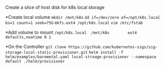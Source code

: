 Create a slice of host disk for k8s local storage

*Create local volume
  `mkdir /mnt/k8s`
  `dd if=/dev/zero of=/opt/k8s.local bs=1 count=1 seek=75G`
  `mkfs.ext4 /opt/k8s.local`
  `vim /etc/fstab`

*Add volume to mount
   `/opt/k8s.local  /mnt/k8s        ext4    defaults,noatime 0 1`

*On the Controller
  `git clone https://github.com/kubernetes-sigs/sig-storage-local-static-provisioner.git`
  `helm install -f helm/examples/baremetal.yaml local-stroage-provisioner --namespace default ./helm/provisioner`
